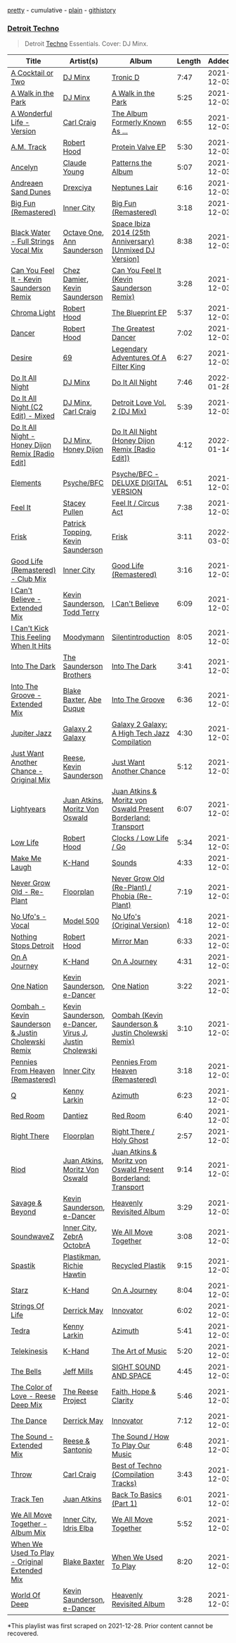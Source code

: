 [pretty](/playlists/pretty/37i9dQZF1DX1GT5IIzDqMe.md) - cumulative - [plain](/playlists/plain/37i9dQZF1DX1GT5IIzDqMe) - [githistory](https://github.githistory.xyz/mackorone/spotify-playlist-archive/blob/main/playlists/plain/37i9dQZF1DX1GT5IIzDqMe)

### [Detroit Techno](https://open.spotify.com/playlist/5JHgeYLsYwT2eXjUytLgX7)

> Detroit <a href="spotify:genre:techno">Techno</a> Essentials\. Cover: DJ Minx.

| Title | Artist(s) | Album | Length | Added | Removed |
|---|---|---|---|---|---|
| [A Cocktail or Two](https://open.spotify.com/track/5A5Y2BrzLzZ5NIZp4nze0z) | [DJ Minx](https://open.spotify.com/artist/4PTQtiKISN5iGNpbRVv02B) | [Tronic D](https://open.spotify.com/album/5cPdg1ikgGzGbaqYU5MFBe) | 7:47 | 2021-12-03 |  |
| [A Walk in the Park](https://open.spotify.com/track/3n8TM8osvrpkm7IddlaO4Q) | [DJ Minx](https://open.spotify.com/artist/4PTQtiKISN5iGNpbRVv02B) | [A Walk in the Park](https://open.spotify.com/album/3N0p2BtGWPMdz86ZiTc6ZI) | 5:25 | 2021-12-03 |  |
| [A Wonderful Life \- Version](https://open.spotify.com/track/5yXoaywtrfHi1dcoSn69CV) | [Carl Craig](https://open.spotify.com/artist/17dbJyUCrxh4I7iyUrjaHU) | [The Album Formerly Known As ...](https://open.spotify.com/album/6BP19StMYNWhcV0bv9zAZr) | 6:55 | 2021-12-03 |  |
| [A.M\. Track](https://open.spotify.com/track/3rNDbLTgpgN1NYMLXIrIA2) | [Robert Hood](https://open.spotify.com/artist/5ipQlfnpRCtyOuhYqvPvQ8) | [Protein Valve EP](https://open.spotify.com/album/4LU9fvyf1nqv22veiUGXNp) | 5:30 | 2021-12-03 |  |
| [Ancelyn](https://open.spotify.com/track/2AoGPNyWIsnPTHhJnHdIuf) | [Claude Young](https://open.spotify.com/artist/7hWRneMDJulC1IMfHD1gt7) | [Patterns the Album](https://open.spotify.com/album/1XzqlBfwHGBtaLXT5j6zGw) | 5:07 | 2021-12-03 |  |
| [Andreaen Sand Dunes](https://open.spotify.com/track/4r0YHR3zvwXER5yrZuKDfP) | [Drexciya](https://open.spotify.com/artist/3KcV1kKG7Y0Gq7xPAGVjkZ) | [Neptunes Lair](https://open.spotify.com/album/4M0QYlDP6vIlrPLEBTZOFz) | 6:16 | 2021-12-03 |  |
| [Big Fun \(Remastered\)](https://open.spotify.com/track/0iiQCzqzytQsVmlkGjTGB1) | [Inner City](https://open.spotify.com/artist/0vUJ3QLN3MlRfjOc2LjGWp) | [Big Fun \(Remastered\)](https://open.spotify.com/album/63Tyk1UCFndIYpHtZUKRWr) | 3:18 | 2021-12-03 |  |
| [Black Water \- Full Strings Vocal Mix](https://open.spotify.com/track/4GGjMkxZiV3Z7KqxcIMZJQ) | [Octave One](https://open.spotify.com/artist/0CRfAs5qmkRgw9x9etNGqH), [Ann Saunderson](https://open.spotify.com/artist/7IItD0N1A3unbTmcIzsCEK) | [Space Ibiza 2014 \(25th Anniversary\) \[Unmixed DJ Version\]](https://open.spotify.com/album/6Un9KGv9hSJYnxKSxl2Txf) | 8:38 | 2021-12-03 |  |
| [Can You Feel It \- Kevin Saunderson Remix](https://open.spotify.com/track/7q7jB2AIEGwFhoin6sWHwr) | [Chez Damier](https://open.spotify.com/artist/6ElgoHFh30ap09Koe8jf7C), [Kevin Saunderson](https://open.spotify.com/artist/0jS6VTFGujWxinY5TSQwOG) | [Can You Feel It \(Kevin Saunderson Remix\)](https://open.spotify.com/album/2u3BYiVEAS9WPBBeUUsiuh) | 3:28 | 2021-12-03 |  |
| [Chroma Light](https://open.spotify.com/track/3GnUL81K4TV9zEym72YykI) | [Robert Hood](https://open.spotify.com/artist/5ipQlfnpRCtyOuhYqvPvQ8) | [The Blueprint EP](https://open.spotify.com/album/7GOkHEn17hgpIdXVb1ugUt) | 5:37 | 2021-12-03 |  |
| [Dancer](https://open.spotify.com/track/47L7EinVbbEBraJE0MMnW9) | [Robert Hood](https://open.spotify.com/artist/5ipQlfnpRCtyOuhYqvPvQ8) | [The Greatest Dancer](https://open.spotify.com/album/2TVb3PnbULiYIxHr4Oje9P) | 7:02 | 2021-12-03 |  |
| [Desire](https://open.spotify.com/track/0oe3RsEJZRr7XeofKjgvTq) | [69](https://open.spotify.com/artist/7L7l7toWdGA3T1wmFr83sg) | [Legendary Adventures Of A Filter King](https://open.spotify.com/album/6oZag0We7gLZWfWTn6gVW6) | 6:27 | 2021-12-03 |  |
| [Do It All Night](https://open.spotify.com/track/3orvoGKOfx3H2WB0qYbHs7) | [DJ Minx](https://open.spotify.com/artist/4PTQtiKISN5iGNpbRVv02B) | [Do It All Night](https://open.spotify.com/album/49lw5mtUNmodv1q9r8B9sC) | 7:46 | 2022-01-28 |  |
| [Do It All Night \(C2 Edit\) \- Mixed](https://open.spotify.com/track/2lkBQbjgJJGHhljZbim5rU) | [DJ Minx](https://open.spotify.com/artist/4PTQtiKISN5iGNpbRVv02B), [Carl Craig](https://open.spotify.com/artist/17dbJyUCrxh4I7iyUrjaHU) | [Detroit Love Vol\. 2 \(DJ Mix\)](https://open.spotify.com/album/3G96swfKatQvIVo4Fn6BcE) | 5:39 | 2021-12-03 |  |
| [Do It All Night \- Honey Dijon Remix \[Radio Edit\]](https://open.spotify.com/track/2H39iFssrfIvFm66Bm43AR) | [DJ Minx](https://open.spotify.com/artist/4PTQtiKISN5iGNpbRVv02B), [Honey Dijon](https://open.spotify.com/artist/0XfQBWgzisaS9ltDV9bXAS) | [Do It All Night \(Honey Dijon Remix \[Radio Edit\]\)](https://open.spotify.com/album/6Opkh7SR0vMoTDEfalZxc8) | 4:12 | 2022-01-14 |  |
| [Elements](https://open.spotify.com/track/4aZXoNpqXVZ8tAyoaLNrPh) | [Psyche/BFC](https://open.spotify.com/artist/0HyKkzt6higWFs5IwxSzrw) | [Psyche/BFC \- DELUXE DIGITAL VERSION](https://open.spotify.com/album/505rV6smETxuNFTgRphph7) | 6:51 | 2021-12-03 |  |
| [Feel It](https://open.spotify.com/track/7AjK0QATXS2Ee857NmZABa) | [Stacey Pullen](https://open.spotify.com/artist/0GJpYdmVCgg90TkyB1nB1y) | [Feel It / Circus Act](https://open.spotify.com/album/4UapkYniEMCTYnA9SzZgh0) | 7:38 | 2021-12-03 |  |
| [Frisk](https://open.spotify.com/track/4dB7bla8wMutu4Yq8stA7y) | [Patrick Topping](https://open.spotify.com/artist/7yRimuQSC5Ks3T2Ts0iyZa), [Kevin Saunderson](https://open.spotify.com/artist/0jS6VTFGujWxinY5TSQwOG) | [Frisk](https://open.spotify.com/album/5VEY7dg6GBsee7YSRNBkDb) | 3:11 | 2022-03-03 |  |
| [Good Life \(Remastered\) \- Club Mix](https://open.spotify.com/track/67zr6xdiSAhsuyvL2Dczc1) | [Inner City](https://open.spotify.com/artist/0vUJ3QLN3MlRfjOc2LjGWp) | [Good Life \(Remastered\)](https://open.spotify.com/album/5O2HWH0ZfYJl6DAkzU50UK) | 3:16 | 2021-12-03 | 2022-02-28 |
| [I Can't Believe \- Extended Mix](https://open.spotify.com/track/6fj1GG580y5T60iCJ85anz) | [Kevin Saunderson](https://open.spotify.com/artist/0jS6VTFGujWxinY5TSQwOG), [Todd Terry](https://open.spotify.com/artist/3dE92yGWcrboP1kC5SWyqu) | [I Can't Believe](https://open.spotify.com/album/34rEmZ1C0e7HQjZHNcENUW) | 6:09 | 2021-12-03 |  |
| [I Can't Kick This Feeling When It Hits](https://open.spotify.com/track/2PmT3D5xmvVzZCf11L2ifX) | [Moodymann](https://open.spotify.com/artist/6pohviZSNRueSX7uNu63ZX) | [Silentintroduction](https://open.spotify.com/album/1WuyO8qwthV94n8A4crVss) | 8:05 | 2021-12-03 |  |
| [Into The Dark](https://open.spotify.com/track/1RqAbR7LefLPPGeEKKukCk) | [The Saunderson Brothers](https://open.spotify.com/artist/4yTGUL6IP7JtGmnVUexpQR) | [Into The Dark](https://open.spotify.com/album/7GJJnxx9JQVhMsT7MR0oNX) | 3:41 | 2021-12-03 |  |
| [Into The Groove \- Extended Mix](https://open.spotify.com/track/6zTgrvY5YaGFvs8RrQDK3V) | [Blake Baxter](https://open.spotify.com/artist/3ZKUeqiV2UX5sKhOipqw1h), [Abe Duque](https://open.spotify.com/artist/1vT97kA0pAS6X4gyB7FIGp) | [Into The Groove](https://open.spotify.com/album/7IQCupztgZD0CkAp0ohAHf) | 6:36 | 2021-12-03 |  |
| [Jupiter Jazz](https://open.spotify.com/track/2T6rMXWYc934IWMudx1H1X) | [Galaxy 2 Galaxy](https://open.spotify.com/artist/2JW9UTb6ViFLYf7VQxBJqD) | [Galaxy 2 Galaxy: A High Tech Jazz Compilation](https://open.spotify.com/album/5f4gnlLgeEAj7RRoo4gIYV) | 4:30 | 2021-12-03 |  |
| [Just Want Another Chance \- Original Mix](https://open.spotify.com/track/2fLoViPlr6qskNBS19sO7j) | [Reese](https://open.spotify.com/artist/4VUUiDoySoS7LDboUOX5mv), [Kevin Saunderson](https://open.spotify.com/artist/0jS6VTFGujWxinY5TSQwOG) | [Just Want Another Chance](https://open.spotify.com/album/4XagqaRMPdxYcBibgCgCWH) | 5:12 | 2021-12-03 |  |
| [Lightyears](https://open.spotify.com/track/3MbMCoPu0hE0nZZMspr26k) | [Juan Atkins](https://open.spotify.com/artist/208EQzx7RmoE2Ng9gF2edh), [Moritz Von Oswald](https://open.spotify.com/artist/33GGoMV3iYpV5tlsh32N7q) | [Juan Atkins & Moritz von Oswald Present Borderland: Transport](https://open.spotify.com/album/0SvoaQ0WhkPJNGjXQT7zOk) | 6:07 | 2021-12-03 |  |
| [Low Life](https://open.spotify.com/track/1MBHNJsI9KV84lxaV5bhVl) | [Robert Hood](https://open.spotify.com/artist/5ipQlfnpRCtyOuhYqvPvQ8) | [Clocks / Low Life / Go](https://open.spotify.com/album/3mTABh6bXq2UMtpyxuvXI1) | 5:34 | 2021-12-03 |  |
| [Make Me Laugh](https://open.spotify.com/track/4Xq068QQqtTiuPpiGVfsyA) | [K\-Hand](https://open.spotify.com/artist/0qWuk2qgRK2HNKYxqbIn5G) | [Sounds](https://open.spotify.com/album/6639iZ8oPeMPXZqgh8Vd0V) | 4:33 | 2021-12-03 |  |
| [Never Grow Old \- Re\-Plant](https://open.spotify.com/track/4ylwhtHT57G5VbpVMyUIBR) | [Floorplan](https://open.spotify.com/artist/0RBnTX5xoVa1bDYt9Qbies) | [Never Grow Old \(Re\-Plant\) / Phobia \(Re\-Plant\)](https://open.spotify.com/album/7nIB2qmP6H7svgk8bIaQC2) | 7:19 | 2021-12-03 |  |
| [No Ufo's \- Vocal](https://open.spotify.com/track/1Ro7L7RPp5P8heOfW4EQKA) | [Model 500](https://open.spotify.com/artist/2Djz8cbEv5rtrYrJYdzQ20) | [No Ufo's \(Original Version\)](https://open.spotify.com/album/2HPsmy1REVIz76Ow7cEGWg) | 4:18 | 2021-12-03 |  |
| [Nothing Stops Detroit](https://open.spotify.com/track/5nNJEUFkgZB0olDGybR59S) | [Robert Hood](https://open.spotify.com/artist/5ipQlfnpRCtyOuhYqvPvQ8) | [Mirror Man](https://open.spotify.com/album/4Lt9RcisVkCyWynK67kCQo) | 6:33 | 2021-12-03 |  |
| [On A Journey](https://open.spotify.com/track/1DzZRyXgpD3IlRqsC7fqzD) | [K\-Hand](https://open.spotify.com/artist/0qWuk2qgRK2HNKYxqbIn5G) | [On A Journey](https://open.spotify.com/album/1qg6gKQtN4rOrHQp1qv412) | 4:31 | 2021-12-03 |  |
| [One Nation](https://open.spotify.com/track/7ygTdMWOt9OrP6dFHbBuEc) | [Kevin Saunderson](https://open.spotify.com/artist/0jS6VTFGujWxinY5TSQwOG), [e\-Dancer](https://open.spotify.com/artist/7Mb2QpmkC5kzR4UV6rkzLZ) | [One Nation](https://open.spotify.com/album/4ueHBbYbDGOpRTdKBbBoFm) | 3:22 | 2021-12-03 | 2022-03-07 |
| [Oombah \- Kevin Saunderson & Justin Cholewski Remix](https://open.spotify.com/track/1KPHiod0TyJGPCAARAKfuS) | [Kevin Saunderson](https://open.spotify.com/artist/0jS6VTFGujWxinY5TSQwOG), [e\-Dancer](https://open.spotify.com/artist/7Mb2QpmkC5kzR4UV6rkzLZ), [Virus J](https://open.spotify.com/artist/1gBvJcwTpQU8wun5viRcGw), [Justin Cholewski](https://open.spotify.com/artist/7h81kW4LNqyMlPkfRD8nEq) | [Oombah \(Kevin Saunderson & Justin Cholewski Remix\)](https://open.spotify.com/album/0CgtT4baVe2QEDKOA853DD) | 3:10 | 2021-12-03 |  |
| [Pennies From Heaven \(Remastered\)](https://open.spotify.com/track/4EfIHd5ymQthDOEpZifCZ9) | [Inner City](https://open.spotify.com/artist/0vUJ3QLN3MlRfjOc2LjGWp) | [Pennies From Heaven \(Remastered\)](https://open.spotify.com/album/0OU1d6ClYVzKrvtNzZANKB) | 3:18 | 2021-12-03 | 2022-01-28 |
| [Q](https://open.spotify.com/track/5aCcZlUVkBrkQyMl2owvWb) | [Kenny Larkin](https://open.spotify.com/artist/7A4qanEMCOPcywaqZ01yVV) | [Azimuth](https://open.spotify.com/album/3KsHkbdeGg3rnuYVRxWv53) | 6:23 | 2021-12-03 |  |
| [Red Room](https://open.spotify.com/track/1guCg3jJIYTDhfa35oWYV7) | [Dantiez](https://open.spotify.com/artist/2tavIhWjw7f878Bx9qDTma) | [Red Room](https://open.spotify.com/album/0BNMNVsOTRMmRN43yuPDm4) | 6:40 | 2021-12-03 |  |
| [Right There](https://open.spotify.com/track/5YKYzjEbhcMxzhFgU2CLbf) | [Floorplan](https://open.spotify.com/artist/0RBnTX5xoVa1bDYt9Qbies) | [Right There / Holy Ghost](https://open.spotify.com/album/1v1mqL9KE1f5ZzAww9x2MX) | 2:57 | 2021-12-03 |  |
| [Riod](https://open.spotify.com/track/6v4tA05iYtUZ7N7l2Nd6HD) | [Juan Atkins](https://open.spotify.com/artist/208EQzx7RmoE2Ng9gF2edh), [Moritz Von Oswald](https://open.spotify.com/artist/33GGoMV3iYpV5tlsh32N7q) | [Juan Atkins & Moritz von Oswald Present Borderland: Transport](https://open.spotify.com/album/2qL2XDMFnnmoUWrwUuIEHp) | 9:14 | 2021-12-03 |  |
| [Savage & Beyond](https://open.spotify.com/track/0lkJ2mQVyImdu1qXDvKF6j) | [Kevin Saunderson](https://open.spotify.com/artist/0jS6VTFGujWxinY5TSQwOG), [e\-Dancer](https://open.spotify.com/artist/7Mb2QpmkC5kzR4UV6rkzLZ) | [Heavenly Revisited Album](https://open.spotify.com/album/2r4zhVV8z7bxBtNpm3LVPs) | 3:29 | 2021-12-03 |  |
| [SoundwaveZ](https://open.spotify.com/track/6aPjtXcpw51zPzpxAqnyLg) | [Inner City](https://open.spotify.com/artist/0vUJ3QLN3MlRfjOc2LjGWp), [ZebrA OctobrA](https://open.spotify.com/artist/3vly3a9FHPXxpfiTDUiWdd) | [We All Move Together](https://open.spotify.com/album/6H0EcJF033CuU5TsJqzoid) | 3:08 | 2021-12-03 | 2022-03-08 |
| [Spastik](https://open.spotify.com/track/553HOkDZQktOEBKvxTBPS1) | [Plastikman](https://open.spotify.com/artist/7GoFQNOTX0suC6Tn59qx8n), [Richie Hawtin](https://open.spotify.com/artist/3AhwIUus3pIaA3CvYBEtpy) | [Recycled Plastik](https://open.spotify.com/album/4AFkZfFvIGYxNc28b2FKpy) | 9:15 | 2021-12-03 |  |
| [Starz](https://open.spotify.com/track/0tbtAd8TDRmHKbuPTolInF) | [K\-Hand](https://open.spotify.com/artist/0qWuk2qgRK2HNKYxqbIn5G) | [On A Journey](https://open.spotify.com/album/1qg6gKQtN4rOrHQp1qv412) | 8:04 | 2021-12-03 |  |
| [Strings Of Life](https://open.spotify.com/track/7DXfJX286N3ZBURaq8D9mc) | [Derrick May](https://open.spotify.com/artist/0v6N0xV7AfHHKVcgUOjC51) | [Innovator](https://open.spotify.com/album/1tCTyOZrTwwmIK4yV8KImY) | 6:02 | 2021-12-03 |  |
| [Tedra](https://open.spotify.com/track/6Au8dwqW17E3rykzOtXzqn) | [Kenny Larkin](https://open.spotify.com/artist/7A4qanEMCOPcywaqZ01yVV) | [Azimuth](https://open.spotify.com/album/3KsHkbdeGg3rnuYVRxWv53) | 5:41 | 2021-12-03 |  |
| [Telekinesis](https://open.spotify.com/track/4Wa515K1fkOSwdK64rIKZn) | [K\-Hand](https://open.spotify.com/artist/0qWuk2qgRK2HNKYxqbIn5G) | [The Art of Music](https://open.spotify.com/album/3Nlt0lmS0UzBfTRPrkMGQm) | 5:20 | 2021-12-03 |  |
| [The Bells](https://open.spotify.com/track/0ISxyAhfop0MoMeAUw72RN) | [Jeff Mills](https://open.spotify.com/artist/2eIDAcLKnWc4D350YyzvgS) | [SIGHT SOUND AND SPACE](https://open.spotify.com/album/1FfGSThzZxeULHDWvkZZHb) | 4:45 | 2021-12-03 |  |
| [The Color of Love \- Reese Deep Mix](https://open.spotify.com/track/1Qg29ZSo2roSr6ghY08jhn) | [The Reese Project](https://open.spotify.com/artist/0BshoWL6YCwwdSTLXETd6d) | [Faith, Hope & Clarity](https://open.spotify.com/album/1kPIn4PuSmvGDsXDCxVDB7) | 5:46 | 2021-12-03 | 2022-03-09 |
| [The Dance](https://open.spotify.com/track/1RxgS5N5HzgFh5YU1SqTYX) | [Derrick May](https://open.spotify.com/artist/0v6N0xV7AfHHKVcgUOjC51) | [Innovator](https://open.spotify.com/album/1tCTyOZrTwwmIK4yV8KImY) | 7:12 | 2021-12-03 |  |
| [The Sound \- Extended Mix](https://open.spotify.com/track/64RmTfytQUOT73BeNrVlvx) | [Reese & Santonio](https://open.spotify.com/artist/6ZYPFa3rUYzI4j87w1CURo) | [The Sound / How To Play Our Music](https://open.spotify.com/album/5zY7Di2QT0Y2OZwmVwCr6w) | 6:48 | 2021-12-03 |  |
| [Throw](https://open.spotify.com/track/5dRpsg0PELeucS5Enghyq9) | [Carl Craig](https://open.spotify.com/artist/0e1xN832756AiKLVqLEKns) | [Best of Techno \(Compilation Tracks\)](https://open.spotify.com/album/2GEevWXNKUigGbxea87nGK) | 3:43 | 2021-12-03 |  |
| [Track Ten](https://open.spotify.com/track/2TUSbKRL9amtnbH5bwYnt0) | [Juan Atkins](https://open.spotify.com/artist/208EQzx7RmoE2Ng9gF2edh) | [Back To Basics \(Part 1\)](https://open.spotify.com/album/5z8fs4gCaZ3jBYDmgvofYf) | 6:01 | 2021-12-03 |  |
| [We All Move Together \- Album Mix](https://open.spotify.com/track/5bdh7s1mGPfiBh2Thxlxsu) | [Inner City](https://open.spotify.com/artist/0vUJ3QLN3MlRfjOc2LjGWp), [Idris Elba](https://open.spotify.com/artist/0Dc2rdPzleezxhvQhQbXuS) | [We All Move Together](https://open.spotify.com/album/6H0EcJF033CuU5TsJqzoid) | 5:52 | 2021-12-03 |  |
| [When We Used To Play \- Original Extended Mix](https://open.spotify.com/track/3N5usV7I51Fj9WMiWQbBYJ) | [Blake Baxter](https://open.spotify.com/artist/3ZKUeqiV2UX5sKhOipqw1h) | [When We Used To Play](https://open.spotify.com/album/6pIUwQ9AJrFCIeEoo1H2nC) | 8:20 | 2021-12-03 |  |
| [World Of Deep](https://open.spotify.com/track/06i10JXZGO969A5NR4MXGD) | [Kevin Saunderson](https://open.spotify.com/artist/0jS6VTFGujWxinY5TSQwOG), [e\-Dancer](https://open.spotify.com/artist/7Mb2QpmkC5kzR4UV6rkzLZ) | [Heavenly Revisited Album](https://open.spotify.com/album/2r4zhVV8z7bxBtNpm3LVPs) | 3:28 | 2021-12-03 |  |

\*This playlist was first scraped on 2021-12-28. Prior content cannot be recovered.